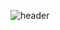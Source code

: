 ![header](https://capsule-render.vercel.app/api?type=waving&color=gradient&height=300&section=header&text=Hi%20there%20👋&fontSize=120)
